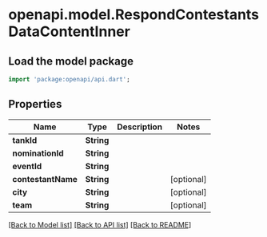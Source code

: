 # openapi.model.RespondContestantsDataContentInner

## Load the model package
```dart
import 'package:openapi/api.dart';
```

## Properties
Name | Type | Description | Notes
------------ | ------------- | ------------- | -------------
**tankId** | **String** |  | 
**nominationId** | **String** |  | 
**eventId** | **String** |  | 
**contestantName** | **String** |  | [optional] 
**city** | **String** |  | [optional] 
**team** | **String** |  | [optional] 

[[Back to Model list]](../README.md#documentation-for-models) [[Back to API list]](../README.md#documentation-for-api-endpoints) [[Back to README]](../README.md)


